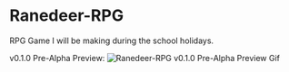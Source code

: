 # Ranedeer-RPG
RPG Game I will be making during the school holidays.

v0.1.0 Pre-Alpha Preview:
![Ranedeer-RPG v0.1.0 Pre-Alpha Preview Gif](https://i.imgur.com/4gToiYq.gif)

